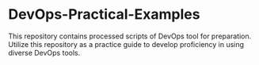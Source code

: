 # DevOps-Practical-Examples
This repository contains processed scripts of DevOps tool for preparation. Utilize this repository as a practice guide to develop proficiency in using diverse DevOps tools.
